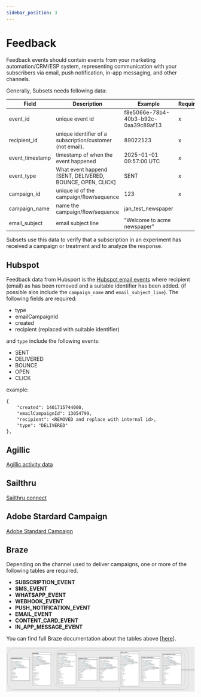 ```yaml
---
sidebar_position: 3
---
```


# Feedback

Feedback events should contain events from your marketing automation/CRM/ESP system, representing communication with your subscribers via email, push notification, in-app messaging, and other channels.

Generally, Subsets needs following data:

| Field | Description | Example | Required |
| --- | --- | --- | --- |
| event_id | unique event id| f8e5066e-78b4-40b3-b92c-0aa39c89af13 | x |
| recipient_id | unique identifier of a subscription/customer (not email). | 89022123 | x |
| event_timestamp | timestamp of when the event happened | 2025-01-01 09:57:00 UTC | x |
| event_type | What event happend [SENT, DELIVERED, BOUNCE, OPEN, CLICK] | SENT | x |
| campaign_id | unique id of the campaign/flow/sequence | 123| x |
| campaign_name | name the campaign/flow/sequence | jan_test_newspaper |  |
| email_subject | email subject line | "Welcome to acme newspaper" |  |

Subsets use this data to verify that a subscription in an experiment has received a campaign or treatment and to analyze the response. 

## Hubspot
Feedback data from Hubsport is the [Hubspot email events](https://developers.hubspot.com/beta-docs/guides/api/analytics-and-events/email-analytics#email-events) where recipient (email) as has been removed and a suitable identifier has been added. (if possible alos include the `campaign_name` and `email_subject_line`).
The following fields are required:
- type
- emailCampaignId
- created
- recipient (replaced with suitable identifier)

and `type` include the following events:
- SENT
- DELIVERED
- BOUNCE
- OPEN
- CLICK

example:
```
{
    "created": 1401715744000,
    "emailCampaignId": 13054799,
    "recipient": <REMOVED and replace with internal id>,
    "type": "DELIVERED"
},
```

## Agillic
[Agillic activity data](https://support.agillic.com/hc/en-gb/articles/360014582492-All-You-Need-to-Know-About-Data-Models#h_dc2d5c7b-f758-481a-a90c-8e2b20ccff1a)


## Sailthru
[Sailthru connect](https://getstarted.meetmarigold.com/engagebysailthru/Content/analytics/stc/event-stream.html)


## Adobe Stardard Campaign
[Adobe Standard Campaign](https://experienceleague.adobe.com/en/docs/campaign-standard/using/working-with-apis/get-started-apis)

## Braze

Depending on the channel used to deliver campaigns, one or more of the following tables are required. 

 - **SUBSCRIPTION_EVENT**
 - **SMS_EVENT**
 - **WHATSAPP_EVENT**
 - **WEBHOOK_EVENT**
 - **PUSH_NOTIFICATION_EVENT**
 - **EMAIL_EVENT**
 - **CONTENT_CARD_EVENT**
 - **IN_APP_MESSAGE_EVENT**

You can find full Braze documentation about the tables above [[here](https://www.braze.com/docs/user_guide/data/braze_currents/event_glossary/message_engagement_events?redirected=2)].


   ![alt text](image.png)